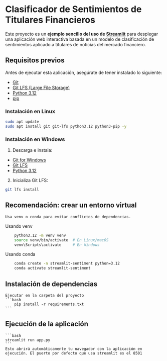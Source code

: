 # Clasificador de Sentimientos de Titulares Financieros

Este proyecto es un **ejemplo sencillo del uso de [Streamlit](https://docs.streamlit.io/)** para desplegar una aplicación web interactiva basada en un modelo de clasificación de sentimientos aplicado a titulares de noticias del mercado financiero.

## Requisitos previos

Antes de ejecutar esta aplicación, asegúrate de tener instalado lo siguiente:

- [Git](https://git-scm.com/)
- [Git LFS (Large File Storage)](https://git-lfs.com/)
- [Python 3.12](https://www.python.org/)
- [pip](https://pip.pypa.io/)

### Instalación en Linux

```bash
sudo apt update
sudo apt install git git-lfs python3.12 python3-pip -y
```

### Instalación en Windows

1. Descarga e instala:

- [Git for Windows](https://git-scm.com/download/win)
- [Git LFS](https://git-lfs.com/)
- [Python 3.12](https://www.python.org/downloads/windows/)


2. Inicializa Git LFS:

```bash
git lfs install
```

## Recomendación: crear un entorno virtual
    Usa venv o conda para evitar conflictos de dependencias.

Usando venv

```bash
    python3.12 -m venv venv
    source venv/bin/activate  # En Linux/macOS
    venv\Scripts\activate     # En Windows
```

Usando conda
```bash
    conda create -n streamlit-sentiment python=3.12
    conda activate streamlit-sentiment
```

## Instalación de dependencias
    Ejecutar en la carpeta del proyecto
    ```bash
        pip install -r requirements.txt
    ```

## Ejecución de la aplicación
    ```bash
    streamlit run app.py
    ```
    Esto abrirá automáticamente tu navegador con la aplicación en ejecución. El puerto por defecto que usa streamlit es el 8501